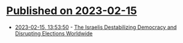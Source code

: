 # [Published on 2023-02-15](index.md)

* [2023-02-15, 13:53:50](https://news.ycombinator.com/item?id=34803779) - [The Israelis Destabilizing Democracy and Disrupting Elections Worldwide](https://www.haaretz.com/israel-news/security-aviation/2022-11-16/ty-article-static-ext/the-israelis-destabilizing-democracy-and-disrupting-elections-worldwide/00000186-461e-d80f-abff-6e9e08b10000)
